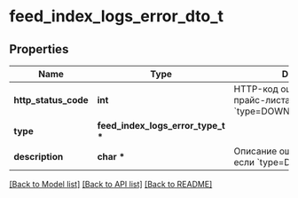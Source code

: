 # feed_index_logs_error_dto_t

## Properties
Name | Type | Description | Notes
------------ | ------------- | ------------- | -------------
**http_status_code** | **int** | HTTP-код ошибки индексации прайс-листа.  Выводится, если &#x60;type&#x3D;DOWNLOAD_HTTP_ERROR&#x60;.  | [optional] 
**type** | **feed_index_logs_error_type_t \*** |  | [optional] 
**description** | **char \*** | Описание ошибки.  Выводится, если &#x60;type&#x3D;DOWNLOAD_ERROR&#x60;.  | [optional] 

[[Back to Model list]](../README.md#documentation-for-models) [[Back to API list]](../README.md#documentation-for-api-endpoints) [[Back to README]](../README.md)


